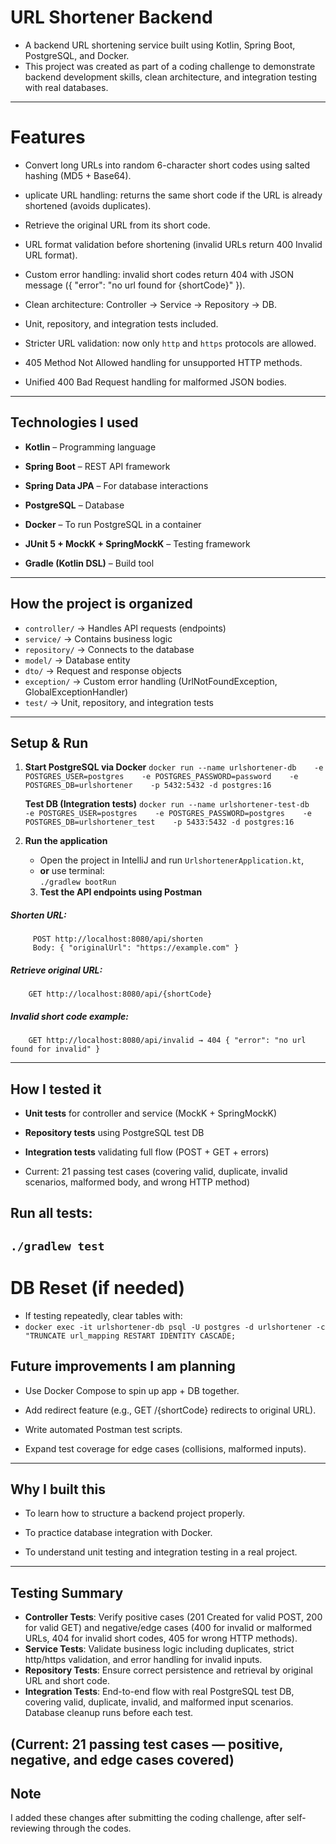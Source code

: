 # URL Shortener Backend

- A backend URL shortening service built using Kotlin, Spring Boot, PostgreSQL, and Docker.
- This project was created as part of a coding challenge to demonstrate backend development skills, clean architecture, and integration testing with real databases.
---

# Features

- Convert long URLs into random 6-character short codes using salted hashing (MD5 + Base64).

- uplicate URL handling: returns the same short code if the URL is already shortened (avoids duplicates).

- Retrieve the original URL from its short code.

- URL format validation before shortening (invalid URLs return 400 Invalid URL format).

- Custom error handling: invalid short codes return 404 with JSON message ({ "error": "no url found for {shortCode}" }).

- Clean architecture: Controller → Service → Repository → DB.

- Unit, repository, and integration tests included.

- Stricter URL validation: now only `http` and `https` protocols are allowed.

- 405 Method Not Allowed handling for unsupported HTTP methods.

- Unified 400 Bad Request handling for malformed JSON bodies.


---

## Technologies I used

- **Kotlin** – Programming language

- **Spring Boot** – REST API framework

- **Spring Data JPA** – For database interactions

- **PostgreSQL** – Database

- **Docker** – To run PostgreSQL in a container

- **JUnit 5 + MockK + SpringMockK** – Testing framework

- **Gradle (Kotlin DSL)** – Build tool
---

## How the project is organized

- `controller/` → Handles API requests (endpoints)
- `service/` → Contains business logic
- `repository/` → Connects to the database
- `model/` → Database entity
- `dto/` → Request and response objects
- `exception/` → Custom error handling (UrlNotFoundException, GlobalExceptionHandler)
- `test/` →  Unit, repository, and integration tests

---

## Setup & Run

1. **Start PostgreSQL via Docker**
   `docker run --name urlshortener-db    -e POSTGRES_USER=postgres    -e POSTGRES_PASSWORD=password    -e POSTGRES_DB=urlshortener    -p 5432:5432 -d postgres:16`

   **Test DB (Integration tests)**
   `docker run --name urlshortener-test-db    -e POSTGRES_USER=postgres    -e POSTGRES_PASSWORD=postgres    -e POSTGRES_DB=urlshortener_test    -p 5433:5432 -d postgres:16`

2. **Run the application**
   - Open the project in IntelliJ and run `UrlshortenerApplication.kt`,
   - **or** use terminal:  
     `./gradlew bootRun`

   3. **Test the API endpoints using Postman**

##### Shorten URL:

         POST http://localhost:8080/api/shorten
         Body: { "originalUrl": "https://example.com" }

##### Retrieve original URL:

        GET http://localhost:8080/api/{shortCode}

#####    Invalid short code example:

        GET http://localhost:8080/api/invalid → 404 { "error": "no url found for invalid" }
---

## How I tested it

- **Unit tests** for controller and service (MockK + SpringMockK)

- **Repository tests** using PostgreSQL test DB

- **Integration tests** validating full flow (POST + GET + errors)

- Current: 21 passing test cases (covering valid, duplicate, invalid scenarios, malformed body, and wrong HTTP method)

## Run all tests:

`./gradlew test`
---

# DB Reset (if needed)

- If testing repeatedly, clear tables with:
- `docker exec -it urlshortener-db psql -U postgres -d urlshortener -c "TRUNCATE url_mapping RESTART IDENTITY CASCADE;`

## Future improvements I am planning

- Use Docker Compose to spin up app + DB together.

- Add redirect feature (e.g., GET /{shortCode} redirects to original URL).

- Write automated Postman test scripts.

- Expand test coverage for edge cases (collisions, malformed inputs).

---
## Why I built this

- To learn how to structure a backend project properly.

- To practice database integration with Docker.

- To understand unit testing and integration testing in a real project.

---
## Testing Summary

- **Controller Tests**: Verify positive cases (201 Created for valid POST, 200 for valid GET) and negative/edge cases (400 for invalid or malformed URLs, 404 for invalid short codes, 405 for wrong HTTP methods).
- **Service Tests**: Validate business logic including duplicates, strict http/https validation, and error handling for invalid inputs.
- **Repository Tests**: Ensure correct persistence and retrieval by original URL and short code.
- **Integration Tests**: End-to-end flow with real PostgreSQL test DB, covering valid, duplicate, invalid, and malformed input scenarios. Database cleanup runs before each test.

(Current: 21 passing test cases — positive, negative, and edge cases covered)
---

## Note
I added these changes after submitting the coding challenge, after self-reviewing through the codes.
